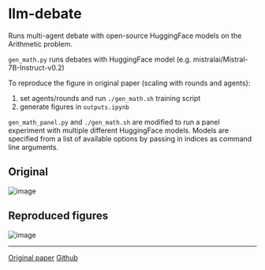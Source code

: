 # llm-debate

Runs multi-agent debate with open-source HuggingFace models on the Arithmetic problem.

`gen_math.py` runs debates with HuggingFace model (e.g. mistralai/Mistral-7B-Instruct-v0.2)

To reproduce the figure in original paper (scaling with rounds and agents):

1. set agents/rounds and run `./gen_math.sh` training script
2. generate figures in `outputs.ipynb`

`gen_math_panel.py` and `./gen_math.sh` are modified to run a panel experiment with multiple different HuggingFace models. Models are specified from a list of available options by passing in indices as command line arguments.

## Original

![image](https://github.com/ellenjxu/llm-debate/assets/56745453/bc784d3e-49d9-4c37-bc3e-e2bc99f5b345)

## Reproduced figures

![image](https://github.com/ellenjxu/llm-debate/assets/56745453/cb7763e6-7827-496f-8e7c-959a2a57392a)

---

[Original paper](https://arxiv.org/abs/2305.14325)
[Github](https://github.com/composable-models/llm_multiagent_debate/tree/main)
